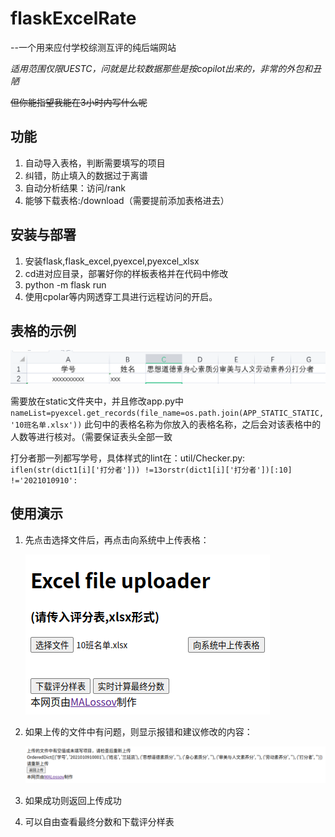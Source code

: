 # flaskExcelRate

--一个用来应付学校综测互评的纯后端网站 

*适用范围仅限UESTC，问就是比较数据那些是按copilot出来的，非常的外包和丑陋* 

~~但你能指望我能在3小时内写什么呢~~

## 功能

1. 自动导入表格，判断需要填写的项目
2. 纠错，防止填入的数据过于离谱
3. 自动分析结果：访问/rank
4. 能够下载表格:/download（需要提前添加表格进去）

## 安装与部署

1. 安装flask,flask_excel,pyexcel,pyexcel_xlsx
2. cd进对应目录，部署好你的样板表格并在代码中修改
3. python -m flask run
4. 使用cpolar等内网透穿工具进行远程访问的开启。

## 表格的示例

![1663406548371](image/README/1663406548371.png)

需要放在static文件夹中，并且修改app.py中 `nameList=pyexcel.get_records(file_name=os.path.join(APP_STATIC_STATIC, '10班名单.xlsx'))` 此句中的表格名称为你放入的表格名称，之后会对该表格中的人数等进行核对。（需要保证表头全部一致

打分者那一列都写学号，具体样式的lint在：util/Checker.py: `iflen(str(dict1[i]['打分者'])) !=13orstr(dict1[i]['打分者'])[:10] !='2021010910':`

## 使用演示

1. 先点击选择文件后，再点击向系统中上传表格：

   ![1663414201776](image/README/1663414201776.png)
2. 如果上传的文件中有问题，则显示报错和建议修改的内容：

   ![1663414246520](image/README/1663414246520.png)
3. 如果成功则返回上传成功
4. 可以自由查看最终分数和下载评分样表
